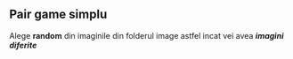 ## Pair game simplu

Alege **random** din imaginile din folderul image astfel incat vei avea ___imagini diferite___ 
